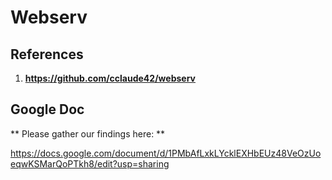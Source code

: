 # Webserv

## References

1. **https://github.com/cclaude42/webserv**

## Google Doc

** Please gather our findings here: **

https://docs.google.com/document/d/1PMbAfLxkLYcklEXHbEUz48VeOzUoeqwKSMarQoPTkh8/edit?usp=sharing
